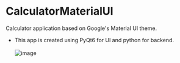 # CalculatorMaterialUI
 Calculator application based on Google's Material UI theme.
 *  This app is created using PyQt6 for UI and python for backend. \
   \
 ![image](https://user-images.githubusercontent.com/57846872/161230409-b5360da3-b00b-4d1c-b3c6-b891f5e0e799.png) 
